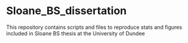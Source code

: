 # Sloane_BS_dissertation
This repository contains scripts and files to reproduce stats and figures included in Sloane BS thesis at the University of Dundee
